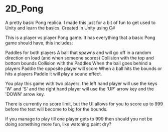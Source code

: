 # 2D_Pong
A pretty basic Pong replica. I made this just for a bit of fun to get used to Unity and learn the basics. Created in Unity using C#

This is a player vs player Pong game. It has everything that a basic Pong game should have, this includes: 

Paddles for both players
A ball that spawns and will go off in a random direction on load (and when someone scores)
Collision with the top and bottom bounds
Collision with the Paddles
When the ball goes behind a players Paddle the opposite player will score
When a ball hits the bounds or hits a players Paddle it will play a sound effect.

You play this game with two players, the left hand player will use the keys 'W' and 'S' and the right hand player will use the 'UP' arrow key and the 'DOWN' arrow key. 

There is currently no score limit, but the UI allows for you to score up to 999 before the text will become to big for the bounds. 

If you manage to play till one player gets to 999 then should you not be doing something more fun, like watching paint dry?
